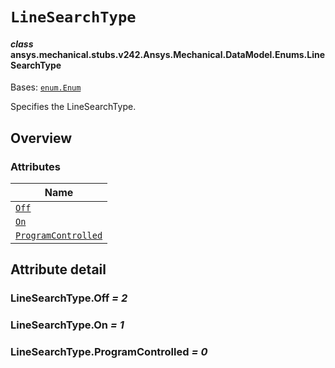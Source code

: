 # `LineSearchType`



#### *class* ansys.mechanical.stubs.v242.Ansys.Mechanical.DataModel.Enums.LineSearchType

Bases: [`enum.Enum`](https://docs.python.org/3/library/enum.html#enum.Enum)

Specifies the LineSearchType.

<!-- !! processed by numpydoc !! -->

<a id="overview"></a>

## Overview

### Attributes

| Name |
| ---------------------------------------------------------- |
| [`Off`](#LineSearchType.Off) |
| [`On`](#LineSearchType.On) |
| [`ProgramControlled`](#LineSearchType.ProgramControlled) |

<a id="attribute-detail"></a>

## Attribute detail

<a id="LineSearchType.Off"></a>

### LineSearchType.Off *= 2*

<a id="LineSearchType.On"></a>

### LineSearchType.On *= 1*

<a id="LineSearchType.ProgramControlled"></a>

### LineSearchType.ProgramControlled *= 0*


